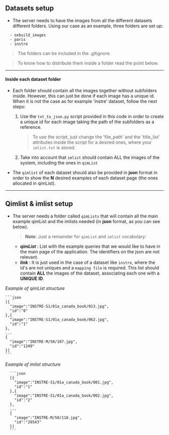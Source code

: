 ## **Datasets setup**

* The server needs to have the images from all the different datasets different folders.
Using our case as an example, three folders are set up:
```
  - oxbuild_images
  - paris
  - instre
```
> The folders can be included in the .gitignore.

>To know how to distribute them inside a folder read the point below.

---

#### **Inside each dataset folder**

* Each folder should contain all the images together without subfolders inside.
However, this can just be done if each image has a unique id. When it is not the
case as for example 'instre' dataset, follow the next steps:

  1. Use the `txt_to_json.py` script provided in this code in order to create a
   unique id for each image taking the path of the subfolders as a reference.

      >To use the script, just change the 'file_path' and the 'title_list' attributes
      inside the script for a desired ones, where your `imlist.txt` is stored.

  2. Take into account that `imlist` should contain ALL the images of the system,
  including the ones in `qimList`


* The `qimlist` of each dataset should also be provided in **json** format in order
to show the **N** desired examples of each dataset page (the ones allocated in qimList).

----
## **Qimlist & imlist setup**

* The server needs a folder called `qimLists` that will contain all the main example qimList
and the imlists needed (in **json** format, as you can see below).

  > **Note**: Just a remainder for `qimList` and `imlist` vocabulary:
    - _**qimList**_ :  List with the example queries that we would like to have in the main
    page of the application. The identifiers on the json are not relevant.
    - _**link**_ : It is just used in the case of a dataset like `instre`, where the id's are
    not uniques and a `mapping file` is required. This list should contain **ALL** the
    images of the dataset, associating each one with a **UNIQUE ID**.

_Example of qimList structure_

    ```json
    [{
      "image":"INSTRE-S1/01a_canada_book/013.jpg",
      "id":"0"
    },{
      "image":"INSTRE-S1/01a_canada_book/062.jpg",
      "id":"1"
    },
    ...
    {
      "image":"INSTRE-M/50/107.jpg",
      "id":"1249"
    }]
    ```
    
  _Example of imlist structure_

      ```json
      [{
        "image":"INSTRE-S1/01a_canada_book/001.jpg",
        "id":"1"
      },{
        "image":"INSTRE-S1/01a_canada_book/002.jpg",
        "id":"2"
      },
      ...
      {
        "image":"INSTRE-M/50/118.jpg",
        "id":"28543"
      }]
      ```
